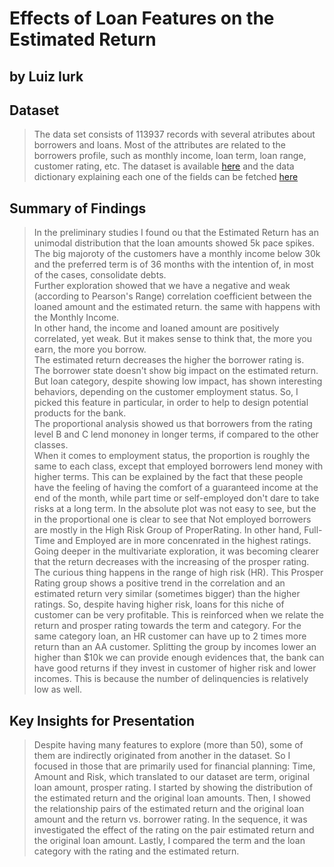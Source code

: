 # Effects of Loan Features on the Estimated Return
## by Luiz Iurk


## Dataset

> The data set consists of 113937 records with several atributes about borrowers and loans. Most of the attributes are related to the borrowers profile, such as monthly income, loan term, loan range, customer rating, etc.
> The dataset is available [here](https://s3.amazonaws.com/udacity-hosted-downloads/ud651/prosperLoanData.csv) and the data dictionary explaining each one of the fields can be fetched [here](https://docs.google.com/spreadsheets/d/1gDyi_L4UvIrLTEC6Wri5nbaMmkGmLQBk-Yx3z0XDEtI/edit#gid=0)


## Summary of Findings

> In the preliminary studies I found ou that the Estimated Return has an unimodal distribution that the loan amounts showed 5k pace spikes. The big majoroty of the customers have a monthly income below 30k and the preferred term is of 36 months with the intention of, in most of the cases, consolidate debts.<br>
Further exploration showed that we have a negative and weak (according to Pearson's Range) correlation coefficient between the loaned amount and the estimated return. the same with happens with the Monthly Income.<br>
In other hand, the income and loaned amount are positively correlated, yet weak. But it makes sense to think that, the more you earn, the more you borrow.<br>
The estimated return decreases the higher the borrower rating is.<br>
The borrower state doesn't show big impact on the estimated return. But loan category, despite showing low impact, has shown interesting behaviors, depending on the customer employment status. So, I picked this feature in particular, in order to help to design potential products for the bank.  <br>
The proportional analysis showed us that borrowers from the rating level B and C lend mononey in longer terms, if compared to the other classes. <br>
When it comes to employment status, the proportion is roughly the same to each class, except that employed borrowers lend money with higher terms. This can be explained by the fact that these people have the feeling of having the comfort of a guaranteed income at the end of the month, while part time or self-employed don't dare to take risks at a long term.
In the absolute plot was not easy to see, but the in the proportional one is clear to see that Not employed borrowers are mostly in the High Risk Group of ProperRating. In other hand, Full-Time and Employed are in more concenrated in the highest ratings.<br>
> Going deeper in the multivariate exploration, it was becoming clearer that the return decreases with the increasing of the prosper rating. The curious thing happens in the range of high risk (HR). This Prosper Rating group shows a positive trend in the correlation and an estimated return very similar (sometimes bigger) than the higher ratings.
So, despite having higher risk, loans for this niche of customer can be very profitable.
This is reinforced when we relate the return and prosper rating towards the term and category. For the same category loan, an HR customer can have up to 2 times more return than an AA customer.
> Splitting the group by incomes lower an higher than $10k we can provide enough evidences that, the bank can have good returns if they invest in customer of higher risk and lower incomes. This is because the number of delinquencies is relatively low as well.


## Key Insights for Presentation

> Despite having many features to explore (more than 50), some of them are indirectly originated from another in the dataset. So I focused in those that are primarily used for financial planning: Time, Amount and Risk, which translated to our dataset are term, original loan amount, prosper rating.
I started by showing the distribution of the estimated return and the original loan amounts. Then, I showed the relationship pairs of the estimated return and the original loan amount and the return vs. borrower rating. 
In the sequence, it was investigated the effect of the rating on the pair estimated return and the original loan amount. Lastly, I compared the term and the loan category with the rating and the estimated return.